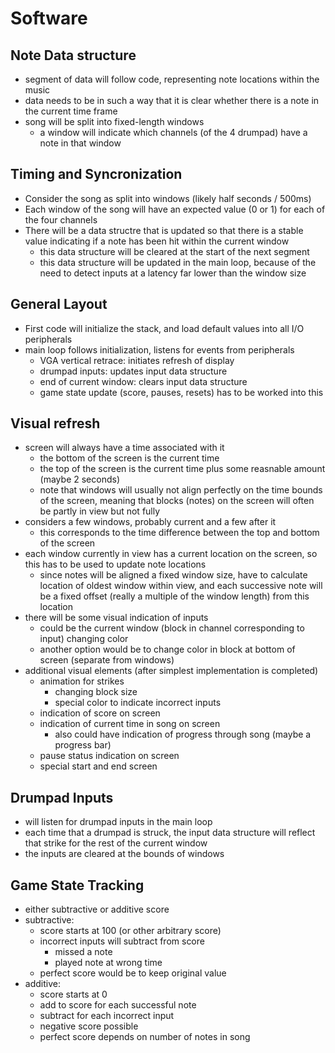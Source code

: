 # Software 

## Note Data structure 
* segment of data will follow code, representing note locations within the music
* data needs to be in such a way that it is clear whether there is a note in the current time frame
* song will be split into fixed-length windows 
    * a window will indicate which channels (of the 4 drumpad) have a note in that window

## Timing and Syncronization 
* Consider the song as split into windows (likely half seconds / 500ms)
* Each window of the song will have an expected value (0 or 1) for each of the four channels 
* There will be a data structre that is updated so that there is a stable value indicating if a note has been hit 
within the current window 
    * this data structure will be cleared at the start of the next segment
    * this data structure will be updated in the main loop, because of the need to detect inputs at a latency far 
    lower than the window size

## General Layout 
* First code will initialize the stack, and load default values into all I/O peripherals 
* main loop follows initialization, listens for events from peripherals 
    * VGA vertical retrace: initiates refresh of display 
    * drumpad inputs: updates input data structure
    * end of current window: clears input data structure
    * game state update (score, pauses, resets) has to be worked into this


## Visual refresh 
* screen will always have a time associated with it 
    * the bottom of the screen is the current time
    * the top of the screen is the current time plus some reasnable amount (maybe 2 seconds)
    * note that windows will usually not align perfectly on the time bounds of the screen, meaning 
    that blocks (notes) on the screen will often be partly in view but not fully
* considers a few windows, probably current and a few after it
    * this corresponds to the time difference between the top and bottom of the screen 
* each window currently in view has a current location on the screen, so this has to be used to update note locations
    * since notes will be aligned a fixed window size, have to calculate location of oldest window within view, 
    and each successive note will be a fixed offset (really a multiple of the window length) from this location
* there will be some visual indication of inputs 
    * could be the current window (block in channel corresponding to input) changing color 
    * another option would be to change color in block at bottom of screen (separate from windows)
* additional visual elements (after simplest implementation is completed)
    * animation for strikes 
        * changing block size 
        * special color to indicate incorrect inputs 
    * indication of score on screen 
    * indication of current time in song on screen 
        * also could have indication of progress through song (maybe a progress bar)
    * pause status indication on screen 
    * special start and end screen

## Drumpad Inputs 
* will listen for drumpad inputs in the main loop 
* each time that a drumpad is struck, the input data structure will reflect that strike for the rest of the current window
* the inputs are cleared at the bounds of windows 

## Game State Tracking 
* either subtractive or additive score 
* subtractive: 
    * score starts at 100 (or other arbitrary score)
    * incorrect inputs will subtract from score 
        * missed a note 
        * played note at wrong time 
    * perfect score would be to keep original value
* additive:
    * score starts at 0 
    * add to score for each successful note 
    * subtract for each incorrect input 
    * negative score possible 
    * perfect score depends on number of notes in song


